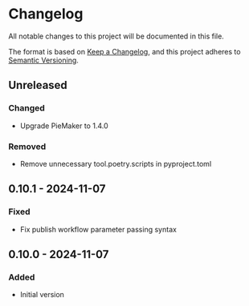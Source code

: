 # Changelog

All notable changes to this project will be documented in this file.

The format is based on [Keep a Changelog](https://keepachangelog.com/en/1.0.0/),
and this project adheres to [Semantic Versioning](https://semver.org/spec/v2.0.0.html).

## Unreleased

### Changed
- Upgrade PieMaker to 1.4.0

### Removed
- Remove unnecessary tool.poetry.scripts in pyproject.toml

## 0.10.1 - 2024-11-07
### Fixed
- Fix publish workflow parameter passing syntax

## 0.10.0 - 2024-11-07
### Added
- Initial version
